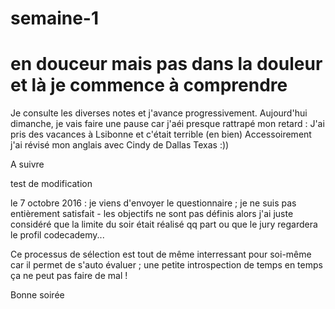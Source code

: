 # semaine-1
# en douceur mais pas dans la douleur et là je commence à comprendre 
Je consulte les diverses notes et j'avance progressivement.
Aujourd'hui dimanche, je vais faire une pause car j'aéi presque rattrapé mon retard :
J'ai pris des vacances à Lsibonne et c'était terrible (en bien)
Accessoirement j'ai révisé mon anglais avec Cindy de Dallas Texas :))

A suivre

test de modification

le 7 octobre 2016 :
je viens d'envoyer le questionnaire ; je ne suis pas entièrement satisfait - les objectifs ne sont pas définis alors j'ai juste considéré que la limite du soir était réalisé qq part ou que le jury regardera le profil codecademy...

Ce processus de sélection est tout de même interressant pour soi-même car il permet de s'auto évaluer ; une petite introspection de temps en temps ça ne peut pas faire de mal !

Bonne soirée
